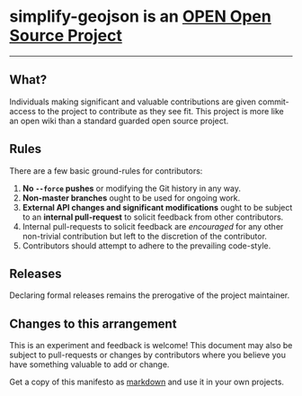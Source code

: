 # simplify-geojson is an [OPEN Open Source Project](http://openopensource.org/)

-----------------------------------------

## What?

Individuals making significant and valuable contributions are given
commit-access to the project to contribute as they see fit. This project
is more like an open wiki than a standard guarded open source project.

## Rules

There are a few basic ground-rules for contributors:

1. **No `--force` pushes** or modifying the Git history in any way.
1. **Non-master branches** ought to be used for ongoing work.
1. **External API changes and significant modifications** ought to be subject to an **internal pull-request** to solicit feedback from other contributors.
1. Internal pull-requests to solicit feedback are *encouraged* for any other non-trivial contribution but left to the discretion of the contributor.
1. Contributors should attempt to adhere to the prevailing code-style.

## Releases

Declaring formal releases remains the prerogative of the project maintainer.

## Changes to this arrangement

This is an experiment and feedback is welcome! This document may also be
subject to pull-requests or changes by contributors where you believe
you have something valuable to add or change.

Get a copy of this manifesto as [markdown](https://raw.githubusercontent.com/openopensource/openopensource.github.io/master/Readme.md) and use it in your own projects.
